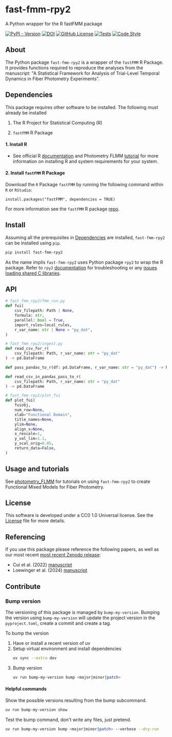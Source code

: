 # fast-fmm-rpy2
A Python wrapper for the R fastFMM package

<!-- replace test PyPI badges with PyPI -->
<!-- update repo for badges -->
<!-- https://img.shields.io/pypi/v/fast_fmm_rpy2 -->
[![PyPI - Version](https://img.shields.io/pypi/v/fast_fmm_rpy2?pypiBaseUrl=https%3A%2F%2Ftest.pypi.org)](https://pypi.org/project/fast_fmm_rpy2)
[![DOI](https://zenodo.org/badge/952179029.svg)](https://zenodo.org/badge/latestdoi/952179029)
[![GitHub License](https://img.shields.io/github/license/gloewing/photometry_FLMM)](LICENSE)
[![Tests](https://github.com/gloewing/photometry_FLMM/actions/workflows/test.yaml/badge.svg)](https://github.com/gloewing/photometry_FLMM/actions/workflows/test.yaml)
[![Code Style](https://github.com/gloewing/photometry_FLMM/actions/workflows/lint.yaml/badge.svg)](https://github.com/gloewing/photometry_FLMM/actions/workflows/lint.yaml)

## About
The Python package `fast-fmm-rpy2` is a wrapper of the `fastFMM` R Package. It provides functions required to reproduce the analyses from the manuscript: "A Statistical Framework for Analysis of Trial-Level Temporal Dynamics in Fiber Photometry Experiments".

## Dependencies
This package requires other software to be installed. The following must already be installed
1. The R Project for Statistical Computing (R)
<!-- - See the guide/tutorial for more information about how to install R -->
2. `fastFMM` R Package
<!-- - See below for [instructions](https://github.com/gloewing/photometry_FLMM#fastfmm-r-package) -->

#### 1. Install R
- See official R [documentation](http://r-project.org/) and Photometry FLMM [tutorial](https://github.com/gloewing/photometry_FLMM/blob/main/Tutorials/Python%20rpy2%20installation/R%20and%20rpy2%20installation%20guide.ipynb) for more information on installing R and system requirements for your system.
#### 2. Install `fastFMM` R Package
Download the $\texttt{R}$ Package `fastFMM` by running the following command within $\texttt{R}$ or $\texttt{RStudio}$:

```{R}
install.packages("fastFMM", dependencies = TRUE)
```
For more information see the `fastFMM` R package [repo](https://github.com/gloewing/fastFMM).

<!-- For the usage and a tutorial on `fastFMM` package functions, please refer to [fastFMM's Vignette](https://rpubs.com/gloewinger/1110512). -->


## Install
Assuming all the prerequisites in [Dependencies](Dependencies) are installed, `fast-fmm-rpy2` can be installed using `pip`.

```bash
pip install fast-fmm-rpy2
```
<!-- This package has many depdencies, installation on older systems may be slow. -->

As the name implis `fast-fmm-rpy2` uses Python package `rpy2` to wrap the R package. Refer to `rpy2` [documentation](https://rpy2.github.io/doc/v3.0.x/html/overview.html#installation) for troubleshooting or any [issues loading shared C libraries](https://github.com/rpy2/rpy2?tab=readme-ov-file#issues-loading-shared-c-libraries).

## API

```python
# fast_fmm_rpy2/fmm_run.py
def fui(
    csv_filepath: Path | None,
    formula: str,
    parallel: bool = True,
    import_rules=local_rules,
    r_var_name: str | None = "py_dat",
)
```

```python
# fast_fmm_rpy2/ingest.py
def read_csv_for_r(
    csv_filepath: Path, r_var_name: str = "py_dat"
) -> pd.DataFrame

def pass_pandas_to_r(df: pd.DataFrame, r_var_name: str = "py_dat") -> None

def read_csv_in_pandas_pass_to_r(
    csv_filepath: Path, r_var_name: str = "py_dat"
) -> pd.DataFrame
```

```python
# fast_fmm_rpy2/plot_fui
def plot_fui(
    fuiobj,
    num_row=None,
    xlab="Functional Domain",
    title_names=None,
    ylim=None,
    align_x=None,
    x_rescale=1,
    y_val_lim=1.1,
    y_scal_orig=0.05,
    return_data=False,
)
```

## Usage and tutorials
See [photometry_FLMM](https://github.com/gloewing/photometry_FLMM) for tutorials on using `fast-fmm-rpy2` to create Functional Mixed Models for Fiber Photometry.
<!-- to analyze XYZ data and reproduce the code and figures from the manuscript: "A Statistical Framework for Analysis of Trial-Level Temporal Dynamics in Fiber Photometry Experiments". -->

## License
This software is developed under a CC0 1.0 Universal license. See the [License](LICENSE) file for more details.

## Referencing
If you use this package please reference the following papers, as well as our most recent [most recent Zenodo release](https://zenodo.org/badge/latestdoi/952179029):
- Cui et al. (2022) [manuscript](doi:10.1080/10618600.2021.1950006)
- Loewinger et al. (2024) [manuscript](doi:10.7554/eLife.95802.2)

## Contribute
<!-- 1. Have or install a recent version of uv (version >= ?)
2. Fork the repo
3. Setup a virtual environment (however you prefer)
4. Run `uv sync --extra dev`
5. Add your changes (adding/updating tests is always nice too)
6. Commit your changes + push to your fork
7. Open a PR -->

### Bump version
The versioning of this package is managed by `bump-my-version`. Bumping the version using `bump-my-version` will update the project version in the `pyproject.toml`, create a commit and create a tag.

To bump the version
1. Have or install a recent version of uv
2. Setup virtual environment and install dependencies
	```bash
	uv sync --extra dev
	```
3. Bump version
	```bash
	uv run bump-my-version bump <major|minor|patch>
	```

#### Helpful commands

Show the possible versions resulting from the bump subcommand.
```bash
uv run bump-my-version show
```

Test the bump command, don't write any files, just pretend.
```bash
uv run bump-my-version bump <major|minor|patch> --verbose --dry-run
```
